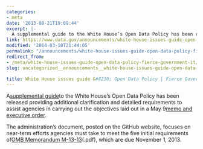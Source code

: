 ```yaml
---
categories:
- meta
date: '2013-08-21T19:09:44'
excerpt: |-
  A supplemental guide to the White House’s Open Data Policy has been released providing additional clarification and detailed to assist agencies in carrying out the objectives laid out in a May 9 memo and executive order. The administration’s document, posted on the…
link: https://www.data.gov/announcements/white-house-issues-guide-open-data-policy-fierce-government-it
modified: '2014-03-18T21:44:05'
permalink: "/announcements/white-house-issues-guide-open-data-policy-fierce-government-it/"
redirect_from:
- /meta/white-house-issues-guide-open-data-policy-fierce-government-it/
slug: uncategorized__announcements__white-house-issues-guide-open-data-policy-fierce-government-it

title: White House issues guide &#8230; Open Data Policy | Fierce Government IT
---
```


A[supplemental guide](http://project-open-data.github.io/implementation-guide/)to the White House’s Open Data Policy has been released providing additional clarification and detailed requirements to assist agencies in carrying out the objectives laid out in a May 9[memo and executive order](http://www.fiercegovernmentit.com/story/white-house-releases-open-data-policy/2013-05-09).

The administration’s document, posted on the GitHub website, focuses on near-term efforts agencies must take to meet the five initial requirements of[OMB Memorandum M-13-13](http://www.whitehouse.gov)(.pdf), which are due November 1, 2013.
